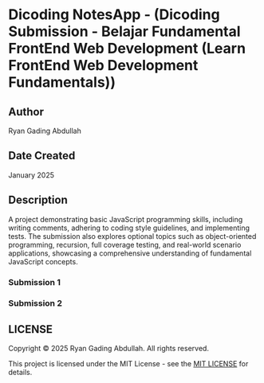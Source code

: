 # Dicoding NotesApp - (Dicoding Submission - Belajar Fundamental FrontEnd Web Development (Learn FrontEnd Web Development Fundamentals))

## Author

Ryan Gading Abdullah

## Date Created

January 2025

## Description

A project demonstrating basic JavaScript programming skills, including writing comments, adhering to coding style guidelines, and implementing tests. The submission also explores optional topics such as object-oriented programming, recursion, full coverage testing, and real-world scenario applications, showcasing a comprehensive understanding of fundamental JavaScript concepts.

### Submission 1

### Submission 2

## LICENSE

Copyright &copy; 2025 Ryan Gading Abdullah. All rights reserved.

This project is licensed under the MIT License - see the [MIT LICENSE](LICENSE) for details.
